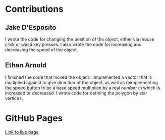 # Contributions

## Jake D'Esposito

I wrote the code for changing the position of the object, either via mouse click or wasd key presses. I also wrote the code for increasing and decreasing the speed of the object.

## Ethan Arnold

I finished the code that moved the object. I implemented a vector that is multiplied against to give direction of the object, as well as reimplementing the speed button to be a base speed multiplied by a real number in which is increased or decreased. I wrote code for defining the polygon by star vertices.

#  GitHub Pages

[Link to live page](https://jakedesposito.github.io/cs-452-lab-2/)

